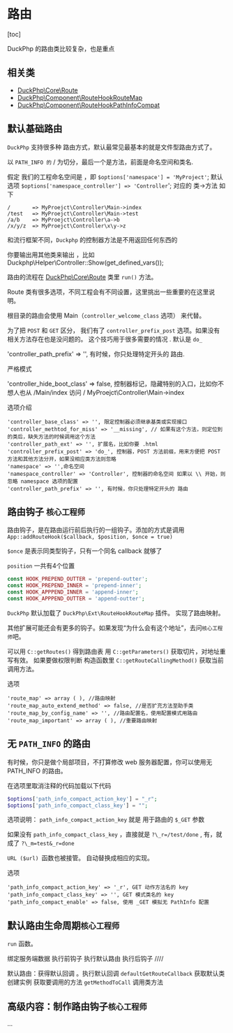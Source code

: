 # 路由
[toc]

DuckPhp 的路由类比较复杂，也是重点

## 相关类

- [DuckPhp\\Core\\Route](ref/Core-Route.md)
- [DuckPhp\\Component\\RouteHookRouteMap](ref/Component-RouteHookRouteMap.md)
- [DuckPhp\\Component\\RouteHookPathInfoCompat](ref/Component-RouteHookPathInfoCompat.md)

##  默认基础路由

`DuckPhp` 支持很多种 路由方式，默认最常见最基本的就是文件型路由方式了。

以 `PATH_INFO 的` / 为切分，最后一个是方法，前面是命名空间和类名.

假定 我们的工程命名空间是 ，即 `$options['namespace'] = 'MyProject'`;
默认选项 `$options['namespace_controller'] => 'Controller`';
对应的 类->方法 如下


```
/       => MyProejct\Controller\Main->index
/test   => MyProejct\Controller\Main->test
/a/b    => MyProejct\Controller\a->b
/x/y/z  => MyProejct\Controller\x\y->z

```

和流行框架不同，`Duckphp` 的控制器方法是不用返回任何东西的

你要输出用其他类来输出 ，比如 Duckphp\Helper\Controller::Show(get_defined_vars());

路由的流程在 [DuckPhp\Core\Route](ref/Core-Route.md) 类里 `run()` 方法。

Route 类有很多选项，不同工程会有不同设置，这里挑出一些重要的在这里说明。


根目录的路由会使用 Main（`controller_welcome_class` 选项） 来代替。

为了把 `POST` 和 `GET` 区分， 我们有了 `controller_prefix_post`  选项。如果没有 相关方法存在也是没问题的。 这个技巧用于很多需要的情况 . 默认是 `do_`

'controller_path_prefix' => '', 有时候，你只处理特定开头的 路由.

严格模式



'controller_hide_boot_class' => false, 控制器标记，隐藏特别的入口，比如你不想人也从 /Main/index 访问 / MyProejct\Controller\Main->index


选项介绍
```
'controller_base_class' => '', 限定控制器必须继承基类或实现接口
'controller_methtod_for_miss' => '__missing', // 如果有这个方法，则定位到的类后，缺失方法的时候调用这个方法
'controller_path_ext' => '', 扩展名，比如你要 .html
'controller_prefix_post' => 'do_', 控制器，POST 方法前缀，用来方便把 POST 方法和其他方法分开，如果没相应类方法则忽略
'namespace' => '',命名空间
'namespace_controller' => 'Controller', 控制器的命名空间 如果以 \\ 开始，则忽略 namespace 选项的配置
'controller_path_prefix' => '', 有时候，你只处理特定开头的 路由
```

## 路由钩子 `核心工程师`

路由钩子，是在路由运行前后执行的一组钩子。添加的方式是调用 `App::addRouteHook($callback, $position, $once = true)`

`$once` 是表示同类型钩子，只有一个同名 callback 就够了

`position` 一共有4个位置
```php
const HOOK_PREPEND_OUTTER = 'prepend-outter';
const HOOK_PREPEND_INNER = 'prepend-inner';
const HOOK_APPPEND_INNER = 'append-inner';
const HOOK_APPPEND_OUTTER = 'append-outter';
````
`DuckPhp` 默认加载了 `DuckPhp\Ext\RouteHookRouteMap` 插件。 实现了路由映射。

其他扩展可能还会有更多的钩子。如果发现“为什么会有这个地址”，去问`核心工程师`吧。




可以用 `C::getRoutes()`  得到路由表
用 `C::getParameters()` 获取切片，对地址重写有效。
如果要做权限判断 构造函数里 `C::getRouteCallingMethod()` 获取当前调用方法。

选项
```
'route_map' => array ( ), //路由映射
'route_map_auto_extend_method' => false, //是否扩充方法至助手类
'route_map_by_config_name' => '', //路由配置名，使用配置模式用路由
'route_map_important' => array ( ), //重要路由映射
```
## 无 `PATH_INFO` 的路由

有时候，你只是做个局部项目，不打算修改 web 服务器配置，你可以使用无 PATH_INFO 的路由。

在选项里取消注释的代码加载以下代码

```php
$options['path_info_compact_action_key'] = "_r";
$options['path_info_compact_class_key'] = "";
```
选项说明： `path_info_compact_action_key` 就是 用于路由的 `$_GET` 参数

如果没有 `path_info_compact_class_key` ，直接就是  `?\_r=/test/done` ,  有，就成了 `?\_m=test&_r=done`

`URL ($url) `函数也被接管。 自动替换成相应的实现。

选项
```
'path_info_compact_action_key' => '_r', GET 动作方法名的 key
'path_info_compact_class_key' => '', GET 模式类名的 key
'path_info_compact_enable' => false, 使用 _GET 模拟无 PathInfo 配置
```
## 默认路由生命周期`核心工程师`

`run` 函数。

绑定服务端数据
执行前钩子
执行默认路由
执行后钩子
////

默认路由：获得默认回调 。执行默认回调 `defaultGetRouteCallback`
获取默认类
创建实例 获取要调用的方法 `getMethodToCall` 调用类方法

## 高级内容：制作路由钩子`核心工程师`

...

